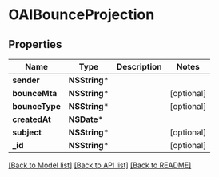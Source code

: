 # OAIBounceProjection

## Properties
Name | Type | Description | Notes
------------ | ------------- | ------------- | -------------
**sender** | **NSString*** |  | 
**bounceMta** | **NSString*** |  | [optional] 
**bounceType** | **NSString*** |  | [optional] 
**createdAt** | **NSDate*** |  | 
**subject** | **NSString*** |  | [optional] 
**_id** | **NSString*** |  | [optional] 

[[Back to Model list]](../README#documentation-for-models) [[Back to API list]](../README#documentation-for-api-endpoints) [[Back to README]](../README)


